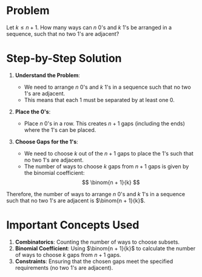# Problem
Let $k \leq n + 1$. How many ways can $n$ 0's and $k$ 1's be arranged in a sequence, such that no two 1's are adjacent?

# Step-by-Step Solution

1. **Understand the Problem**:
    - We need to arrange $n$ 0's and $k$ 1's in a sequence such that no two 1's are adjacent.
    - This means that each 1 must be separated by at least one 0.

2. **Place the 0's**:
    - Place $n$ 0's in a row. This creates $n + 1$ gaps (including the ends) where the 1's can be placed.

3. **Choose Gaps for the 1's**:
    - We need to choose $k$ out of the $n + 1$ gaps to place the 1's such that no two 1's are adjacent.
    - The number of ways to choose $k$ gaps from $n + 1$ gaps is given by the binomial coefficient:
    $$
    \binom{n + 1}{k}
    $$

Therefore, the number of ways to arrange $n$ 0's and $k$ 1's in a sequence such that no two 1's are adjacent is $\binom{n + 1}{k}$.

# Important Concepts Used
1. **Combinatorics**: Counting the number of ways to choose subsets.
2. **Binomial Coefficient**: Using $\binom{n + 1}{k}$ to calculate the number of ways to choose $k$ gaps from $n + 1$ gaps.
3. **Constraints**: Ensuring that the chosen gaps meet the specified requirements (no two 1's are adjacent).
